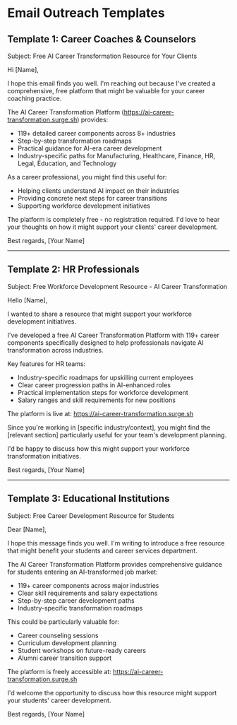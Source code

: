 # Email Outreach Templates

## Template 1: Career Coaches & Counselors
Subject: Free AI Career Transformation Resource for Your Clients

Hi [Name],

I hope this email finds you well. I'm reaching out because I've created a comprehensive, free platform that might be valuable for your career coaching practice.

The AI Career Transformation Platform (https://ai-career-transformation.surge.sh) provides:
- 119+ detailed career components across 8+ industries
- Step-by-step transformation roadmaps
- Practical guidance for AI-era career development
- Industry-specific paths for Manufacturing, Healthcare, Finance, HR, Legal, Education, and Technology

As a career professional, you might find this useful for:
- Helping clients understand AI impact on their industries
- Providing concrete next steps for career transitions
- Supporting workforce development initiatives

The platform is completely free - no registration required. I'd love to hear your thoughts on how it might support your clients' career development.

Best regards,
[Your Name]

---

## Template 2: HR Professionals
Subject: Free Workforce Development Resource - AI Career Transformation

Hello [Name],

I wanted to share a resource that might support your workforce development initiatives.

I've developed a free AI Career Transformation Platform with 119+ career components specifically designed to help professionals navigate AI transformation across industries.

Key features for HR teams:
- Industry-specific roadmaps for upskilling current employees
- Clear career progression paths in AI-enhanced roles
- Practical implementation steps for workforce development
- Salary ranges and skill requirements for new positions

The platform is live at: https://ai-career-transformation.surge.sh

Since you're working in [specific industry/context], you might find the [relevant section] particularly useful for your team's development planning.

I'd be happy to discuss how this might support your workforce transformation initiatives.

Best regards,
[Your Name]

---

## Template 3: Educational Institutions
Subject: Free Career Development Resource for Students

Dear [Name],

I hope this message finds you well. I'm writing to introduce a free resource that might benefit your students and career services department.

The AI Career Transformation Platform provides comprehensive guidance for students entering an AI-transformed job market:
- 119+ career components across major industries
- Clear skill requirements and salary expectations
- Step-by-step career development paths
- Industry-specific transformation roadmaps

This could be particularly valuable for:
- Career counseling sessions
- Curriculum development planning
- Student workshops on future-ready careers
- Alumni career transition support

The platform is freely accessible at: https://ai-career-transformation.surge.sh

I'd welcome the opportunity to discuss how this resource might support your students' career development.

Best regards,
[Your Name]